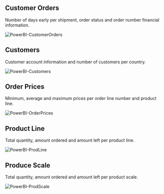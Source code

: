 ## Customer Orders

Number of days early per shipment, order status and order number financial information.

![PowerBI-CustomerOrders](https://user-images.githubusercontent.com/59748085/224182776-93f2d0e8-a8d6-4659-89ea-fd32b993583f.JPG)

## Customers

Customer account information and number of customers per country.

![PowerBI-Customers](https://user-images.githubusercontent.com/59748085/224183311-202bff3b-7ba9-41a3-a9a8-4200972bd74d.JPG)

## Order Prices

Minimum, average and maximum prices per order line number and product line.

![PowerBI-OrderPrices](https://user-images.githubusercontent.com/59748085/224186516-165bccaa-3333-4633-952e-01c467972de3.JPG)

## Product Line

Total quantity, amount ordered and amount left per product line.

![PowerBI-ProdLine](https://user-images.githubusercontent.com/59748085/224182824-c1d56df8-9694-4a5f-add7-7a33503afebb.JPG)

## Produce Scale

Total quantity, amount ordered and amount left per product scale.

![PowerBI-ProdScale](https://user-images.githubusercontent.com/59748085/224182834-20df2f40-9d82-4e3f-877c-119beae6099e.JPG)
